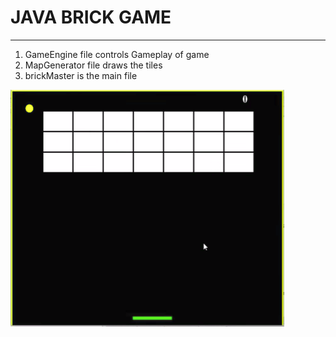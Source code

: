 # JAVA BRICK GAME
---
1. GameEngine file controls Gameplay of game
2. MapGenerator file draws the tiles
3. brickMaster is the main file

![Gameplay](https://raw.githubusercontent.com/sagarmk/java_game/master/images/game_01.png)

